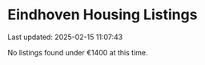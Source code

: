 # Eindhoven Housing Listings

Last updated: 2025-02-15 11:07:43

No listings found under €1400 at this time.
